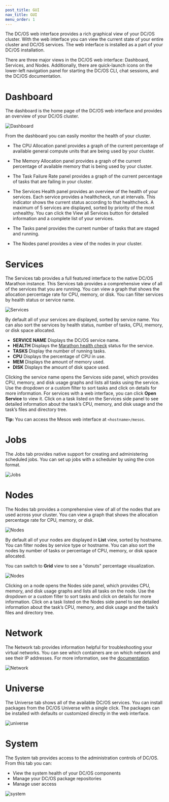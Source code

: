 ```yaml
---
post_title: GUI
nav_title: GUI
menu_order: 1
---
```


The DC/OS web interface provides a rich graphical view of your DC/OS cluster. With the web interface you can view the current state of your entire cluster and DC/OS services. The web interface is installed as a part of your DC/OS installation.

There are three major views in the DC/OS web interface: Dashboard, Services, and Nodes. Additionally, there are quick-launch icons on the lower-left navigation panel for starting the DC/OS CLI, chat sessions, and the DC/OS documentation.

# <a name="dashboard"></a>Dashboard

The dashboard is the home page of the DC/OS web interface and provides an overview of your DC/OS cluster.

![Dashboard](../img/dcos-gui.png)

From the dashboard you can easily monitor the health of your cluster.

*   The CPU Allocation panel provides a graph of the current percentage of available general compute units that are being used by your cluster.

*   The Memory Allocation panel provides a graph of the current percentage of available memory that is being used by your cluster.

*   The Task Failure Rate panel provides a graph of the current percentage of tasks that are failing in your cluster.

*   The Services Health panel provides an overview of the health of your services. Each service provides a healthcheck, run at intervals. This indicator shows the current status according to that healthcheck. A maximum of 5 services are displayed, sorted by priority of the most unhealthy. You can click the View all Services button for detailed information and a complete list of your services.

*   The Tasks panel provides the current number of tasks that are staged and running.

*   The Nodes panel provides a view of the nodes in your cluster.

# <a name="services"></a>Services

The Services tab provides a full featured interface to the native DC/OS Marathon instance. This Services tab provides a comprehensive view of all of the services that you are running. You can view a graph that shows the allocation percentage rate for CPU, memory, or disk. You can filter services by health status or service name.

![Services](../img/dcos-services.png)

By default all of your services are displayed, sorted by service name. You can also sort the services by health status, number of tasks, CPU, memory, or disk space allocated.

*   **SERVICE NAME** Displays the DC/OS service name.
*   **HEALTH** Displays the [Marathon health check][3] status for the service.
*   **TASKS** Display the number of running tasks.
*   **CPU** Displays the percentage of CPU in use.
*   **MEM** Displays the amount of memory used.
*   **DISK** Displays the amount of disk space used.

Clicking the service name opens the Services side panel, which provides CPU, memory, and disk usage graphs and lists all tasks using the service. Use the dropdown or a custom filter to sort tasks and click on details for more information. For services with a web interface, you can click **Open Service** to view it. Click on a task listed on the Services side panel to see detailed information about the task’s CPU, memory, and disk usage and the task’s files and directory tree.

**Tip:** You can access the Mesos web interface at `<hostname>/mesos`.

# <a name="jobs"></a>Jobs

The Jobs tab provides native support for creating and administering scheduled jobs. You can set up jobs with a scheduler by using the cron format.

![Jobs](../img/dcos-jobs.png)

# <a name="nodes"></a>Nodes

The Nodes tab provides a comprehensive view of all of the nodes that are used across your cluster. You can view a graph that shows the allocation percentage rate for CPU, memory, or disk.

![Nodes](../img/dcos-nodes.png)

By default all of your nodes are displayed in **List** view, sorted by hostname. You can filter nodes by service type or hostname. You can also sort the nodes by number of tasks or percentage of CPU, memory, or disk space allocated.

You can switch to **Grid** view to see a "donuts" percentage visualization.

![Nodes](../img/dcos-donuts.png)

Clicking on a node opens the Nodes side panel, which provides CPU, memory, and disk usage graphs and lists all tasks on the node. Use the dropdown or a custom filter to sort tasks and click on details for more information. Click on a task listed on the Nodes side panel to see detailed information about the task’s CPU, memory, and disk usage and the task’s files and directory tree.

# <a name="network"></a>Network

The Network tab provides information helpful for troubleshooting your virtual networks. You can see which containers are on which network and see their IP addresses. For more information, see the [documentation](/docs/1.8/administration/overlay-networks/ip-per-container/).

![Network](../img/ui-dashboard-network.gif)

# <a name="universe"></a>Universe

The Universe tab shows all of the available DC/OS services. You can install packages from the DC/OS Universe with a single click. The packages can be installed with defaults or customized directly in the web interface.

![universe](../img/ui-dashboard-universe.gif)

# <a name="system"></a>System

The System tab provides access to the administration controls of DC/OS. From this tab you can:

- View the system health of your DC/OS components
- Manage your DC/OS package repositories
- Manage user access

![system](../img/ui-dashboard-system1.gif)

[3]: https://mesosphere.github.io/marathon/docs/health-checks.html
